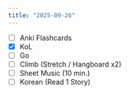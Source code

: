```yaml
---
title: "2025-09-26"
---
```


- [ ] Anki Flashcards
- [x] KoL
- [ ] Go
- [ ] Climb (Stretch / Hangboard x2)
- [ ] Sheet Music (10 min.)
- [ ] Korean (Read 1 Story)
